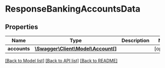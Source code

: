 # ResponseBankingAccountsData

## Properties
Name | Type | Description | Notes
------------ | ------------- | ------------- | -------------
**accounts** | [**\Swagger\Client\Model\Account[]**](Account.md) |  | [optional] 

[[Back to Model list]](../README.md#documentation-for-models) [[Back to API list]](../README.md#documentation-for-api-endpoints) [[Back to README]](../README.md)

